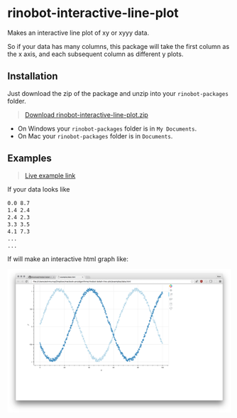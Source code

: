 # rinobot-interactive-line-plot

Makes an interactive line plot of xy or xyyy data.

So if your data has many columns, this package will take  the
first column as the x axis, and each subsequent column as
different y plots.

## Installation

Just download the zip of the package and unzip into your `rinobot-packages` folder.

> [Download rinobot-interactive-line-plot.zip](https://github.com/rinocloud/rinobot-interactive-line-plot/archive/master.zip)

- On Windows your `rinobot-packages` folder is in `My Documents`.
- On Mac your `rinobot-packages` folder is in `Documents`.

## Examples

> [Live example link](https://rawgit.com/rinocloud/rinobot-plugin-interactive-line-plot/master/examples/data.html)

If your data looks like

```
0.0 8.7
1.4 2.4
2.4 2.3
3.3 3.5
4.1 7.3
...
...
```

If will make an interactive html graph like:

<img src="examples/screenshot.png" width="600">
